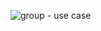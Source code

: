 ![group - use case](https://github.com/TCNJ-SE/ArmInArm-F23/assets/91216718/4686d590-c212-492a-afdb-2b5a3fab4a7f)
